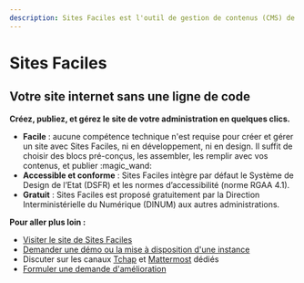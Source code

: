 ```yaml
---
description: Sites Faciles est l'outil de gestion de contenus (CMS) de l'État.
---
```


# Sites Faciles

## Votre site internet sans une ligne de code

&#x20;**Créez, publiez, et gérez le site de votre administration en quelques clics.**

* **Facile** : aucune compétence technique n'est requise pour créer et gérer un site avec Sites Faciles, ni en développement, ni en design. Il suffit de choisir des blocs pré-conçus, les assembler, les remplir avec vos contenus, et publier :magic\_wand:
* **Accessible et conforme** : Sites Faciles intègre par défaut le Système de Design de l’Etat (DSFR) et les normes d’accessibilité (norme RGAA 4.1).
* **Gratuit** : Sites Faciles est proposé gratuitement par la Direction Interministérielle du Numérique (DINUM) aux autres administrations.

**Pour aller plus loin :**&#x20;

* [Visiter le site de Sites Faciles](https://sites-faciles.beta.numerique.gouv.fr/)
* [Demander une démo ou la mise à disposition d'une instance](https://sites-faciles.beta.numerique.gouv.fr/contactez-nous/)
* Discuter sur les canaux [Tchap](https://tchap.gouv.fr/#/room/#sites-faciles:agent.dinum.tchap.gouv.fr) et [Mattermost](https://mattermost.incubateur.net/betagouv/channels/startup-cms) dédiés
* [Formuler une demande d'amélioration ](https://app-4f63e69c-74f0-49bd-aaa8-a64b1d4bf151.cleverapps.io/)
